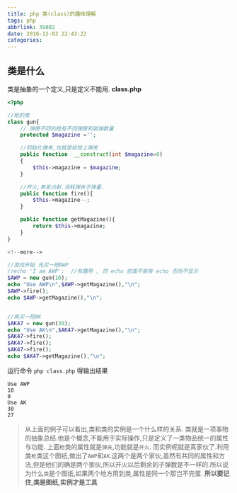 ```yaml
---
title: php 类(class)的趣味理解
tags: php
abbrlink: 39802
date: 2016-12-03 22:43:22
categories:
---
```


## 类是什么
类是抽象的一个定义,只是定义不能用.
**class.php**
```php
<?php    

//枪的类
class gun{
    // 弹匣不同的枪有不同弹匣和装弹数量
    protected $magazine ='';

    //初始化弹夹,也就是给抢上弹夹
    public function  __construct(int $magazine=0)
    {
        $this->magazine = $magazine;
    }

    //开火,单发点射.消耗弹夹子弹量.
    public function fire(){
        $this->magazine--;
    }

    public function getMagazine(){
        return $this->magazine;
    }
}

<!--more-->

//游戏开始 先买一把AWP
//echo 'I am AWP';  //有趣带 , 的 echo 前面不能有 echo 否则不显示
$AWP = new gun(10);
echo "Use AWP\n",$AWP->getMagazine(),"\n";
$AWP->fire();
echo $AWP->getMagazine(),"\n";


//再买一把AK
$AK47 = new gun(30);
echo "Use AK\n",$AK47->getMagazine(),"\n";
$AK47->fire();
$AK47->fire();
$AK47->fire();
echo $AK47->getMagazine(),"\n";
```
运行命令 `php class.php` 得输出结果
```
Use AWP
10
9
Use AK
30
27

```
>从上面的例子可以看出,类和类的实例是一个什么样的关系.
类就是一项事物的抽象总结.他是个概念,不能用于实际操作,只是定义了一类物品统一的属性与功能.
上面`枪`类的属性就是`弹夹`,功能就是`开火`.
而实例呢就是真家伙了.利用类`枪`类这个图纸,做出了`AWP`和`AK`.这两个是两个家伙,虽然有共同的属性和方法,但是他们的确是两个家伙,所以开火以后剩余的子弹数是不一样的.所以说为什么`类`是个图纸,如果两个地方用到类,属性是同一个那岂不完蛋.
**所以要记住,类是图纸,实例才是工具**
